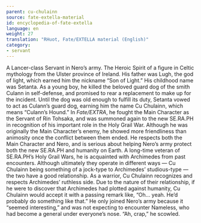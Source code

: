 ```yaml
---
parent: cu-chulainn
source: fate-extella-material
id: encyclopedia-of-fate-extella
language: en
weight: 27
translation: "RHuot, Fate/EXTELLA material (English)"
category:
- servant
---
```


A Lancer-class Servant in Nero’s army.
The Heroic Spirit of a figure in Celtic mythology from the Ulster province of Ireland. His father was Lugh, the god of light, which earned him the nickname “Son of Light.”
His childhood name was Setanta. As a young boy, he killed the beloved guard dog of the smith Culann in self-defense, and promised to rear a replacement to make up for the incident. Until the dog was old enough to fulfill its duty, Setanta vowed to act as Culann’s guard dog, earning him the name Cu Chulainn, which means “Culann’s Hound.”
In *Fate/EXTRA*, he fought the Main Character as the Servant of Rin Tohsaka, and was summoned again to the new SE.RA.PH in recognition of his important role in the Holy Grail War.
Although he was originally the Main Character’s enemy, he showed more friendliness than animosity once the conflict between them ended. He respects both the Main Character and Nero, and is serious about helping Nero’s army protect both the new SE.RA.PH and humanity on Earth.
A long-time veteran of SE.RA.PH’s Holy Grail Wars, he is acquainted with Archimedes from past encounters. Although ultimately they operate in different ways — Cu Chulainn being something of a jock-type to Archimedes’ studious-type — the two have a good relationship. As a warrior, Cu Chulainn recognizes and respects Archimedes’ ruthless side. Due to the nature of their relationship, if he were to discover that Archimedes had plotted against humanity, Cu Chulainn would accept it with a passing remark like, “Oh… yeah. He’d probably do something like that.”
He only joined Nero’s army because it “seemed interesting,” and was not expecting to encounter Nameless, who had become a general under everyone’s nose. “Ah, crap,” he scowled.
